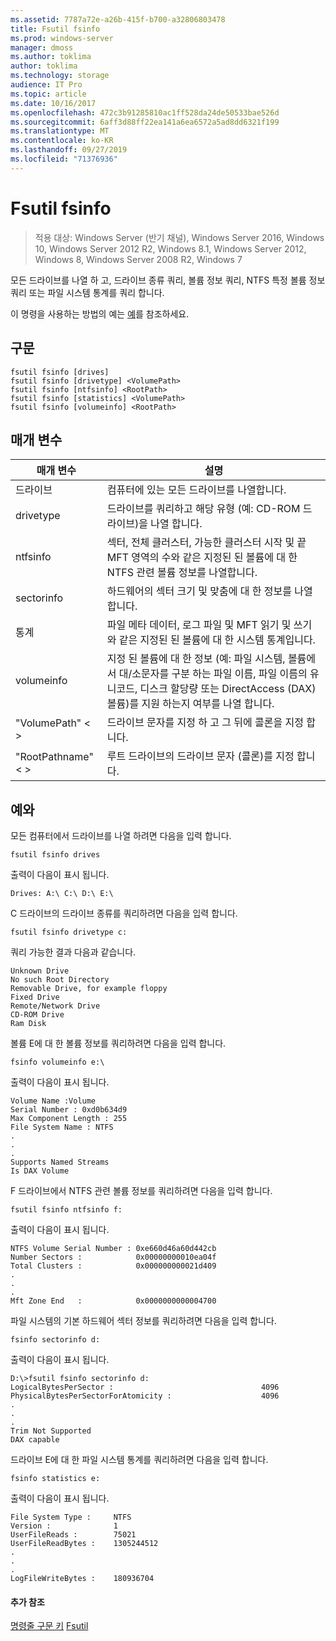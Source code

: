 ```yaml
---
ms.assetid: 7787a72e-a26b-415f-b700-a32806803478
title: Fsutil fsinfo
ms.prod: windows-server
manager: dmoss
ms.author: toklima
author: toklima
ms.technology: storage
audience: IT Pro
ms.topic: article
ms.date: 10/16/2017
ms.openlocfilehash: 472c3b91285810ac1ff528da24de50533bae526d
ms.sourcegitcommit: 6aff3d88ff22ea141a6ea6572a5ad8dd6321f199
ms.translationtype: MT
ms.contentlocale: ko-KR
ms.lasthandoff: 09/27/2019
ms.locfileid: "71376936"
---
```

# <a name="fsutil-fsinfo"></a>Fsutil fsinfo
>적용 대상: Windows Server (반기 채널), Windows Server 2016, Windows 10, Windows Server 2012 R2, Windows 8.1, Windows Server 2012, Windows 8, Windows Server 2008 R2, Windows 7

모든 드라이브를 나열 하 고, 드라이브 종류 쿼리, 볼륨 정보 쿼리, NTFS 특정 볼륨 정보 쿼리 또는 파일 시스템 통계를 쿼리 합니다.

이 명령을 사용하는 방법의 예는 [예](#BKMK_examples)를 참조하세요.

## <a name="syntax"></a>구문

```
fsutil fsinfo [drives]
fsutil fsinfo [drivetype] <VolumePath>
fsutil fsinfo [ntfsinfo] <RootPath>
fsutil fsinfo [statistics] <VolumePath>
fsutil fsinfo [volumeinfo] <RootPath>
```

## <a name="parameters"></a>매개 변수

|매개 변수|설명|
|-------------|---------------|
|드라이브|컴퓨터에 있는 모든 드라이브를 나열합니다.|
|drivetype|드라이브를 쿼리하고 해당 유형 (예: CD-ROM 드라이브)을 나열 합니다.|
|ntfsinfo|섹터, 전체 클러스터, 가능한 클러스터 시작 및 끝 MFT 영역의 수와 같은 지정된 된 볼륨에 대 한 NTFS 관련 볼륨 정보를 나열합니다.|
|sectorinfo|하드웨어의 섹터 크기 및 맞춤에 대 한 정보를 나열 합니다.|
|통계|파일 메타 데이터, 로그 파일 및 MFT 읽기 및 쓰기와 같은 지정된 된 볼륨에 대 한 시스템 통계입니다.|
|volumeinfo|지정 된 볼륨에 대 한 정보 (예: 파일 시스템, 볼륨에서 대/소문자를 구분 하는 파일 이름, 파일 이름의 유니코드, 디스크 할당량 또는 DirectAccess (DAX) 볼륨)를 지원 하는지 여부를 나열 합니다.|
|"VolumePath" < >|드라이브 문자를 지정 하 고 그 뒤에 콜론을 지정 합니다.|
|"RootPathname" < >|루트 드라이브의 드라이브 문자 (콜론)를 지정 합니다.|

## <a name="BKMK_examples"></a>예와
모든 컴퓨터에서 드라이브를 나열 하려면 다음을 입력 합니다.

```
fsutil fsinfo drives
```

출력이 다음이 표시 됩니다.

```
Drives: A:\ C:\ D:\ E:\       
```

C 드라이브의 드라이브 종류를 쿼리하려면 다음을 입력 합니다.

```
fsutil fsinfo drivetype c:
```

쿼리 가능한 결과 다음과 같습니다.

```
Unknown Drive
No such Root Directory
Removable Drive, for example floppy
Fixed Drive
Remote/Network Drive
CD-ROM Drive
Ram Disk
```

볼륨 E에 대 한 볼륨 정보를 쿼리하려면 다음을 입력 합니다.

```
fsinfo volumeinfo e:\
```

출력이 다음이 표시 됩니다.

```
Volume Name :Volume
Serial Number : 0xd0b634d9
Max Component Length : 255
File System Name : NTFS
.
.
.
Supports Named Streams
Is DAX Volume
```

F 드라이브에서 NTFS 관련 볼륨 정보를 쿼리하려면 다음을 입력 합니다.

```
fsutil fsinfo ntfsinfo f:
```

출력이 다음이 표시 됩니다.

```
NTFS Volume Serial Number : 0xe660d46a60d442cb
Number Sectors :            0x00000000010ea04f
Total Clusters :            0x000000000021d409
.
.
.
Mft Zone End   :            0x0000000000004700       
```

파일 시스템의 기본 하드웨어 섹터 정보를 쿼리하려면 다음을 입력 합니다.

```
fsinfo sectorinfo d:
```

출력이 다음이 표시 됩니다.

```
D:\>fsutil fsinfo sectorinfo d:
LogicalBytesPerSector :                                 4096
PhysicalBytesPerSectorForAtomicity :                    4096
.
.
.
Trim Not Supported
DAX capable
```

드라이브 E에 대 한 파일 시스템 통계를 쿼리하려면 다음을 입력 합니다.

```
fsinfo statistics e:
```

출력이 다음이 표시 됩니다.

```
File System Type :     NTFS
Version :              1
UserFileReads :        75021
UserFileReadBytes :    1305244512
.
.
.
LogFileWriteBytes :    180936704       
```

#### <a name="additional-references"></a>추가 참조
[명령줄 구문 키](Command-Line-Syntax-Key.md)
[Fsutil](Fsutil.md)


